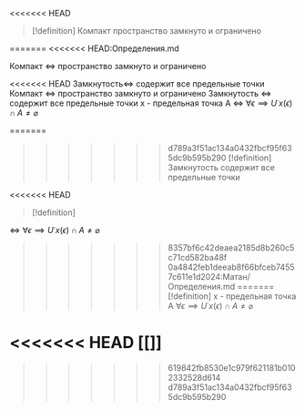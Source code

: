 <<<<<<< HEAD

> [!definition] Компакт
> пространство замкнуто и ограничено

=======
<<<<<<< HEAD:Определения.md

Компакт <=>  пространство замкнуто и ограничено


<<<<<<< HEAD
Замкнутость<=>  содержит все предельные точки
Компакт <=> пространство замкнуто и ограничено
Замкнутость <=> содержит все предельные точки
x - предельная точка A <=> $\forall \epsilon \implies  U˙{x}(\epsilon) \cap A \neq \varnothing$   



=======
>>>>>>> d789a3f51ac134a0432fbcf95f635dc9b595b290
 > [!definition] Замкнутость
>  содержит все предельные точки

<<<<<<< HEAD
> [!definition] 
> 
 <=> $\forall \epsilon \implies  U˙{x}(\epsilon) \cap A \neq \varnothing$    
>>>>>>> 8357bf6c42deaea2185d8b260c5c71cd582ba48f
>>>>>>> 0a4842feb1deeab8f66bfceb74557c611e1d2024:Матан/Определения.md
=======
> [!definition] x - предельная точка A
>  $\forall \epsilon \implies  U˙{x}(\epsilon) \cap A \neq \varnothing$    


<<<<<<< HEAD
[[]]
=======
>>>>>>> 619842fb8530e1c979f621181b0102332528d614
>>>>>>> d789a3f51ac134a0432fbcf95f635dc9b595b290
